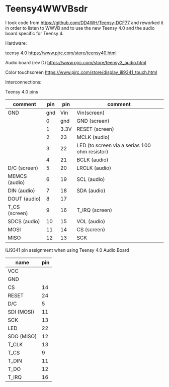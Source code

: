 # Teensy4WWVBsdr

I took code from https://github.com/DD4WH/Teensy-DCF77 and reworked it in order to listen to WWVB and to use the new Teensy 4.0 and the audio board specific for Teensy 4.

Hardware:

teensy 4.0  https://www.pjrc.com/store/teensy40.html

Audio board (rev D)  https://www.pjrc.com/store/teensy3_audio.html

Color touchscreen https://www.pjrc.com/store/display_ili9341_touch.html

Interconnections:


Teensy 4.0 pins


   |  comment | pin | pin | comment |
   |-----|-----|-----|-----|				
   | GND | gnd | Vin | Vin(screen) |
   | | 0 | gnd | GND (screen) |
   | | 1 | 3.3V | RESET (screen) |   
   | | 2 | 23 | MCLK (audio) |
   | | 3 | 22 | LED  (to screen via a serias 100 ohm resistor)|
   | | 4 | 21 | BCLK (audio) |
   | D/C (screen)	| 5	| 20 | LRCLK (audio)|
|MEMCS (audio)|	6|	19|	SCL (audio)|
|DIN (audio) |7|18|SDA (audio)|
|DOUT (audio)|8|17||
|T_CS (screen)|9|  16|T_IRQ (screen)|
|SDCS (audio)|10|15|VOL (audio)|
|MOSI|11|14|CS (screen)|
|  MISO|12|  13	| SCK|
				


ILI9341 pin assignment when using Teensy 4.0 Audio Board

|name| pin|
|----|----|
 |VCC| |				
 |GND| |	
 |CS|14|
 |RESET	|24|			
 |D/C|	5|			
 |SDI (MOSI)|	11|			
 |SCK|13|
 |LED	|22			
 |SDO (MISO)|	12|			
|T_CLK	|13|			
|T_CS	|9|			
|T_DIN	|11|			
|T_DO	|12|			
|T_IRQ|	16|			
